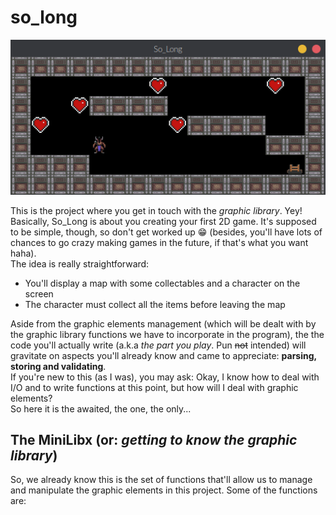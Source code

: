 # so_long  
![so-long-gif](https://github.com/Leticia-Franca/so_long/blob/main/img_files/so_long3.gif)

This is the project where you get in touch with the *graphic library*. Yey!  
Basically, So_Long is about you creating your first 2D game. It's supposed to be simple, though, so don't get worked up 😁 (besides, you'll have lots of chances to go crazy making games in the future, if that's what you want haha).  
The idea is really straightforward:  
- You'll display a map with some collectables and a character on the screen  
- The character must collect all the items before leaving the map  
  
Aside from the graphic elements management (which will be dealt with by the graphic library functions we have to incorporate in the program), the the code you'll actually write (a.k.a *the part you play*. Pun ~~not~~ intended) will gravitate on aspects you'll already know and came to appreciate: **parsing, storing and validating**.  
If you're new to this (as I was), you may ask: Okay, I know how to deal with I/O and to write functions at this point, but how will I deal with graphic elements?  
So here it is the awaited, the one, the only...    

## The MiniLibx (or: *getting to know the graphic library*)  

So, we already know this is the set of functions that'll allow us to manage and manipulate the graphic elements in this project. Some of the functions are:  
